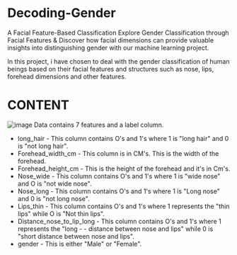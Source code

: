 # Decoding-Gender
A Facial Feature-Based Classification 
Explore Gender Classification through Facial Features & Discover how facial dimensions can provide valuable insights into distinguishing gender with our machine learning project.

In this project, i have chosen to deal with the gender classification of human beings based on their facial features and structures such as nose, lips, forehead dimensions and other features.

# CONTENT 
![image](https://github.com/MUSKAN1903/Decoding-Gender/assets/70433658/de66fe70-1253-4bc7-aeb3-5e73a62c821e)
Data contains 7 features and a label column.
- long_hair - This column contains O's and 1's where 1 is "long hair" and 0 is "not long hair".
- Forehead_width_cm - This column is in CM's. This is the width of the forehead.
- Forehead_height_cm - This is the height of the forehead and it's in Cm's.
- Nose_wide - This column contains O's and 1's where 1 is "wide nose" and O is "not wide nose".
- Nose_long - This column contains O's and 1's where 1 is "Long nose" and 0 is "not long nose".
- Lips_thin - This column contains O's and 1's where 1 represents the "thin lips" while O is "Not thin lips".
- Distance_nose_to_lip_long - This column contains O's and 1's where 1 represents the "long - - distance between nose and lips" while 0 is "short distance between nose and lips".
- gender - This is either "Male" or "Female".




